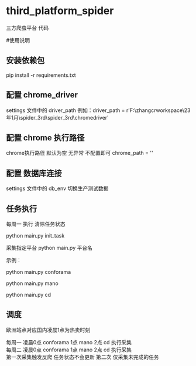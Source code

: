 # third_platform_spider

三方爬虫平台 代码

#使用说明

## 安装依赖包

pip install -r requirements.txt 

## 配置 chrome_driver

settings 文件中的 driver_path 
例如：driver_path = r'F:\zhangcrworkspace\23年1月\spider_3rd\spider_3rd\chromedriver'

## 配置 chrome 执行路径

chrome执行路径 默认为空 无异常 不配置即可 
chrome_path = ''

## 配置 数据库连接
settings 文件中的 db_env 切换生产测试数据

## 任务执行

每周一 执行 清除任务状态

python main.py init_task

采集指定平台 python main.py 平台名

示例：

python main.py conforama 

python main.py mano 

python main.py cd

## 调度

欧洲站点对应国内凌晨1点为热卖时刻

每周一 凌晨0点 conforama 1点 mano 2点 cd 执行采集  
每周二 凌晨0点 conforama 1点 mano 2点 cd 执行采集  
第一次采集触发反爬 任务状态不会更新 第二次 仅采集未完成的任务


